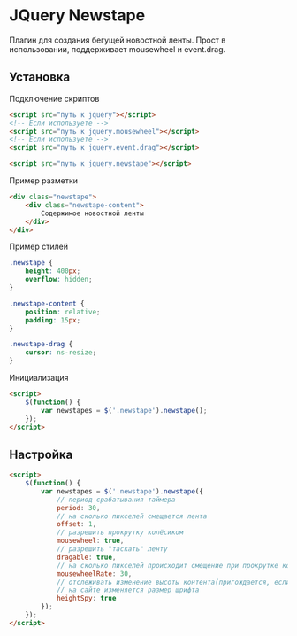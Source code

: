 JQuery Newstape
===================
Плагин для создания бегущей новостной ленты. Прост в использовании, поддерживает mousewheel и event.drag.

Установка
-------------
Подключение скриптов
``` html
<script src="путь к jquery"></script>
<!-- Если используете -->
<script src="путь к jquery.mousewheel"></script>
<!-- Если используете -->
<script src="путь к jquery.event.drag"></script>

<script src="путь к jquery.newstape"></script>
```
Пример разметки
``` html
<div class="newstape">
    <div class="newstape-content">
        Содержимое новостной ленты
    </div>
</div>
```
Пример стилей
``` css
.newstape {
    height: 400px;
    overflow: hidden;
}

.newstape-content {
    position: relative;
    padding: 15px;
}

.newstape-drag {
    cursor: ns-resize;
}
```
Инициализация
``` html
<script>
    $(function() {
        var newstapes = $('.newstape').newstape();
    });
</script>
```
Настройка
-------------
``` html
<script>
    $(function() {
        var newstapes = $('.newstape').newstape({
            // период срабатывания таймера
            period: 30, 
            // на сколько пикселей смещается лента
            offset: 1, 
            // разрешить прокрутку колёсиком
            mousewheel: true, 
            // разрешить "таскать" ленту
            dragable: true, 
            // на сколько пикселей происходит смещение при прокрутке колёсиком
            mousewheelRate: 30, 
            // отслеживать изменение высоты контента(пригождается, если у вас
            // на сайте изменяется размер шрифта
            heightSpy: true
        });
    });
</script>
```
